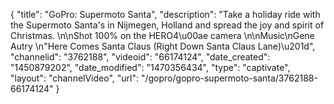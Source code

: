{
    "title": "GoPro: Supermoto Santa",
    "description": "Take a holiday ride with the Supermoto Santa's in Nijmegen, Holland and spread the joy and spirit of Christmas. \n\nShot 100% on the HERO4\u00ae camera \n\nMusic\nGene Autry \n\"Here Comes Santa Claus (Right Down Santa Claus Lane)\u201d",
    "channelid": "3762188",
    "videoid": "66174124",
    "date_created": "1450879202",
    "date_modified": "1470356434",
    "type": "captivate",
    "layout": "channelVideo",
    "url": "\/gopro\/gopro-supermoto-santa\/3762188-66174124"
}